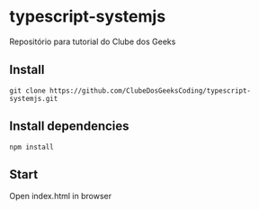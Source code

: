 # typescript-systemjs
Repositório para tutorial do Clube dos Geeks

## Install
```shell
git clone https://github.com/ClubeDosGeeksCoding/typescript-systemjs.git
```

## Install dependencies
```shell
npm install
```

## Start
Open index.html in browser

